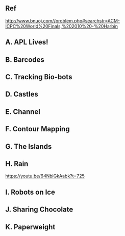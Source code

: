 ## Ref
http://www.bnuoj.com//problem.php#searchstr=ACM-ICPC%20World%20Finals,%202010%20-%20Harbin

## A. APL Lives!

## B. Barcodes

## C. Tracking Bio-bots

## D. Castles

## E. Channel

## F. Contour Mapping

## G. The Islands

## H. Rain

https://youtu.be/64NblGkAabk?t=725

## I. Robots on Ice

## J. Sharing Chocolate

## K. Paperweight



